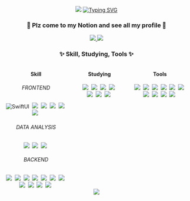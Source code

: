 <div align="center">
	<img src="https://capsule-render.vercel.app/api?type=waving&color=1C9AF7FF&height=100&section=header" />
	<a href="https://git.io/typing-svg"><img src="https://readme-typing-svg.demolab.com?font=Fira+Sans&weight=1000&size=30&duration=1000&pause=1000&color=1C9AF7&center=true&vCenter=true&multiline=true&height=100&lines=IOS+Developer+;Rano-K's+Github" alt="Typing SVG" /></a>
	<h3>🧰 Plz come to my Notion and see all my profile 🧰</h3>
	<a href="mailto:minsoo0704@naver.com">
		<img src="https://img.shields.io/badge/GMail-4285F4?style=for-the-badge&logo=Google&logoColor=white" />
	</a>
	<a href="https://rano-k.notion.site/Rano-K-871962e09b1d48049a7a44288847bbbd?pvs=4">
		<img src="https://img.shields.io/badge/Notion-000000?style=for-the-badge&logo=Notion&logoColor=white" />
	</a>
	<br>
</div>

<body>

<h3 align="center">✨ Skill, Studying, Tools ✨</h3>

<!-- Flex 컨테이너로 Skill, Studying, Tools를 가로로 나열 -->
<div style="display: flex; justify-content: center; gap: 30px;">
	<!-- Skill 섹션 -->
	<div align="center">
		<h4>Skill</h4>
		<h6>FRONTEND</h6>
		<img alt="SwiftUI" src="https://img.shields.io/badge/Swift-F05138.svg?&style=for-the-badge&logo=Swift&logoColor=white" />&nbsp
		<img src="https://img.shields.io/badge/SwiftUI-034be7.svg?&style=for-the-badge&logo=Swift&logoColor=white" />&nbsp
		<img src="https://img.shields.io/badge/Dart-0175C2.svg?&style=for-the-badge&logo=Dart&logoColor=white" />&nbsp
		<img src="https://img.shields.io/badge/javascript-F7DF1E.svg?style=for-the-badge&logo=javascript&logoColor=20232a" />&nbsp
		<img src="https://img.shields.io/badge/HTML5-E34F26.svg?&style=for-the-badge&logo=HTML5&logoColor=white" />&nbsp
		<img src="https://img.shields.io/badge/R-276DC3.svg?&style=for-the-badge&logo=R&logoColor=white" />&nbsp
		<h6>DATA ANALYSIS</h6>
		<img src="https://img.shields.io/badge/pandas-150458.svg?style=for-the-badge&logo=pandas&logoColor=white" />&nbsp
		<img src="https://img.shields.io/badge/numpy-4d77cf.svg?style=for-the-badge&logo=numpy&logoColor=white" />&nbsp
		<img src="https://img.shields.io/badge/Matplotlib-11557c.svg?style=for-the-badge&logo=Matplotlib&logoColor=white" />&nbsp
		<h6>BACKEND</h6>
		<img src="https://img.shields.io/badge/Python-3776AB.svg?&style=for-the-badge&logo=Python&logoColor=white" />&nbsp
		<img src="https://img.shields.io/badge/FastAPI-0009688.svg?&style=for-the-badge&logo=FastAPI&logoColor=white" />&nbsp
		<img src="https://img.shields.io/badge/Firebase-DD2C00.svg?&style=for-the-badge&logo=Firebase&logoColor=white" />&nbsp
		<img src="https://img.shields.io/badge/MySQL-4479A1.svg?&style=for-the-badge&logo=MySQL&logoColor=white" />&nbsp
		<img src="https://img.shields.io/badge/SQLite-003B57.svg?&style=for-the-badge&logo=SQLite&logoColor=white" />&nbsp
		<img src="https://img.shields.io/badge/Flask-000000.svg?&style=for-the-badge&logo=Flask&logoColor=white" />&nbsp
		<img src="https://img.shields.io/badge/Spring-6DB33F.svg?&style=for-the-badge&logo=Spring&logoColor=white" />&nbsp
		<img src="https://img.shields.io/badge/Apache Tomcat-F8DC75.svg?&style=for-the-badge&logo=Apache Tomcat&logoColor=black" />&nbsp
		<img src="https://img.shields.io/badge/JSP-150458.svg?&style=for-the-badge&logo=pandas&logoColor=white" />&nbsp
		<img src="https://img.shields.io/badge/Amazon RDS-527FFF.svg?&style=for-the-badge&logo=Amazon RDS&logoColor=white" />&nbsp
		<img src="https://img.shields.io/badge/Amazon EC2-FF9900.svg?&style=for-the-badge&logo=Amazon EC2&logoColor=white" />&nbsp
	</div>
	<!-- Studying 섹션 -->
	<div align="center">
		<h4>Studying</h4>
		<img src="https://img.shields.io/badge/UIKit-2396F3.svg?style=for-the-badge&logo=UIKit&logoColor=white" />&nbsp
		<img src="https://img.shields.io/badge/SwiftUI-F05138.svg?style=for-the-badge&logo=Swift&logoColor=white" />&nbsp
		<img src="https://img.shields.io/badge/Combine-67C52A?style=for-the-badge&logo=Swift&logoColor=white" />&nbsp
		<img src="https://img.shields.io/badge/Flutter-02569B?style=for-the-badge&logo=Flutter&logoColor=white" />&nbsp
		<img src="https://img.shields.io/badge/RxSwift-de0afa?style=for-the-badge&logo=Swift&logoColor=white" />&nbsp
		<img src="https://img.shields.io/badge/Tuist-5900f4?style=for-the-badge&logo=Swift&logoColor=white" />&nbsp
		<img src="https://img.shields.io/badge/TCA-f47600?style=for-the-badge&logo=Swift&logoColor=white" />&nbsp
	</div>
	<!-- Tools 섹션 -->
	<div align="center">
		<h4>Tools</h4>
		<img src="https://img.shields.io/badge/git-F05033.svg?style=for-the-badge&logo=git&logoColor=white" />&nbsp
		<img src="https://img.shields.io/badge/github-181717.svg?style=for-the-badge&logo=github&logoColor=white" />&nbsp
		<img src="https://img.shields.io/badge/Notion-F3F3F3.svg?style=for-the-badge&logo=notion&logoColor=black" />&nbsp
		<img src="https://img.shields.io/badge/Slack-4A154B.svg?style=for-the-badge&logo=Slack&logoColor=white" />&nbsp
		<img src="https://img.shields.io/badge/adobe%20photoshop-08253c.svg?style=for-the-badge&logo=adobe%20photoshop&logoColor=37abff" />&nbsp
		<img src="https://img.shields.io/badge/figma-F24E1E.svg?style=for-the-badge&logo=figma&logoColor=white" />&nbsp
		<img src="https://img.shields.io/badge/VSCode-2C2C32.svg?style=for-the-badge&logo=visual-studio-code&logoColor=22ABF3" />&nbsp
		<img src="https://img.shields.io/badge/jupyter-2C2C32.svg?style=for-the-badge&logo=jupyter&logoColor=F37726" />&nbsp
		<img src="https://img.shields.io/badge/Colab-2C2C32.svg?style=for-the-badge&logo=googlecolab&logoColor=F9AB00" />&nbsp
		<img src="https://img.shields.io/badge/Xcode-147EFB?style=for-the-badge&logo=Xcode&logoColor=white" />&nbsp
	</div>

</div>

<div align="center">
	<img src="https://capsule-render.vercel.app/api?type=waving&color=1C9AF7FF&height=100&section=footer" />
</div>

</body>
